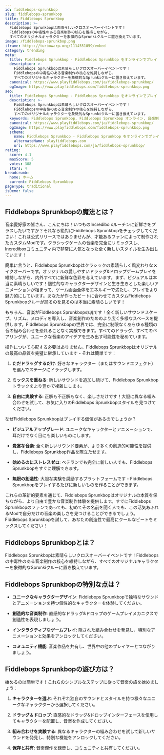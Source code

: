 ```yaml
---
id: fiddlebops-sprunkbop
slug: fiddlebops-sprunkbop
title: Fiddlebops Sprunkbop
description: >-
  Fiddlebops Sprunkbopは素晴らしいクロスオーバーイベントです！
  Fiddlebopsの中毒性のある音楽制作の核心を維持しながら、
  すべてのオリジナルキャラクターを象徴的なSprunkiクルーに置き換えています。
image: /fiddlebops-sprunkbop.png
iframe: https://turbowarp.org/1114551059/embed
category: trending
meta:
  title: Fiddlebops Sprunkbop - Fiddlebops Sprunkbop をオンラインでプレイ
  description: >-
    Fiddlebops Sprunkbopは素晴らしいクロスオーバーイベントです！
    Fiddlebopsの中毒性のある音楽制作の核心を維持しながら、
    すべてのオリジナルキャラクターを象徴的なSprunkiクルーに置き換えています。
  canonical: https://www.playfiddlebops.com/ja/fiddlebops-sprunkbop/
  ogImage: https://www.playfiddlebops.com/fiddlebops-sprunkbop.png
seo:
  title: Fiddlebops Sprunkbop - Fiddlebops Sprunkbop をオンラインでプレイ
  description: >-
    Fiddlebops Sprunkbopは素晴らしいクロスオーバーイベントです！
    Fiddlebopsの中毒性のある音楽制作の核心を維持しながら、
    すべてのオリジナルキャラクターを象徴的なSprunkiクルーに置き換えています。
  keywords: Fiddlebops Sprunkbop, Fiddlebops Sprunkbop オンライン, 音楽制作ゲーム, Sprunki
  canonical: https://www.playfiddlebops.com/ja/fiddlebops-sprunkbop/
  ogImage: https://www.playfiddlebops.com/fiddlebops-sprunkbop.png
  schema:
    name: Fiddlebops Sprunkbop - Fiddlebops Sprunkbop をオンラインでプレイ
    alternateName: playfiddlebops.com
    url: https://www.playfiddlebops.com/ja/fiddlebops-sprunkbop/
rating:
  score: 4.1
  maxScore: 5
  votes: 308
  stars: 4
breadcrumb:
  home: ホーム
  current: Fiddlebops Sprunkbop
pageType: traditional
isDemo: false
---
```


## Fiddlebops Sprunkbopの魔法とは？

音楽愛好家の皆さん、こんにちは！いつものIncredibo xルーチンに新鮮さをプラスしたいですか？それなら絶対にFiddlebops Sprunkbopをチェックしてください！これは公式リリースではありませんが、才能あるファンによって制作されたカスタムModです。クラシックゲームの音楽を完全にリミックスし、Incrediboxコミュニティ内で非常に人気となった全く新しいスタイルを生み出しています！

簡単に言うと、Fiddlebops Sprunkbopはクラシックの素晴らしく風変わりなメイクオーバーです。オリジナルの愛しやすいドラッグ&ドロップゲームプレイを維持しながら、内外すべてに新鮮な色彩を与えています。まず、ビジュアルは本当に素晴らしいです！個性的なキャラクターデザインと生き生きとした楽しいアニメーションが相まって、ゲーム画面全体をエネルギーで満たし、プレイをより魅力的にしています。あなたが作ったビートに合わせてカスタムFiddlebops Sprunkbopクルーが踊るのを見るのは本当に素晴らしいです！

もちろん、音楽がFiddlebops Sprunkbopの魂です！全く新しいサウンドスケープ、リズム、メロディを導入し、音楽創作のためのより広く多様なスペースを提供します。Fiddlebops Sprunkbopの世界では、完全に制限なくあらゆる種類の音の組み合わせを恐れることなく実験できます。すべてのドラッグ、すべてのペアリングが、ユニークな音楽のアイデアを生み出す可能性を秘めています。

操作について心配する必要はありません。Fiddlebops Sprunkbopはオリジナルの最高の品質を完璧に継承しています - それは簡単です：

1. **ただドラッグするだけ**: 好きなキャラクター（またはサウンドエフェクト）を選んでステージにドラッグします。

1. **ミックスを重ねる**: 新しいサウンドを追加し続けて、Fiddlebops Sprunkbopトラックをより豊かで複雑にします。

1. **自由に実験する**: 正解も不正解もなく、楽しさだけです！大胆に異なる組み合わせを試して、お気に入りのFiddlebops Sprunkbopスタイルを見つけてください。

なぜFiddlebops Sprunkbopはプレイする価値があるのでしょうか？

- **ビジュアルアップグレード**: ユニークなキャラクターとアニメーションで、耳だけでなく目にも楽しいものにします。

- **豊富な音楽**: 全く新しいサウンド要素が、より多くの創造的可能性を提供し、Fiddlebops Sprunkbop作品を際立たせます。

- **始めるのにストレスゼロ**: ベテランでも完全に新しい人でも、Fiddlebops Sprunkbopをすぐに理解できます。

- **無限の創造性**: 大胆な実験を奨励するプラットフォームです - Fiddlebops Sprunkbopをプレイするたびに新しいものを作ることができます。

これらの革新的要素を通じて、Fiddlebops Sprunkbopはオリジナルの本質を保ちながら、より自由で豊かな音楽制作体験を提供します。すでにFiddlebops Sprunkbopのファンであっても、初めてその名前を聞く人でも、この活気あふれるModで自分だけの音楽の楽しさを見つけることができるでしょう。Fiddlebops Sprunkbopを試して、あなたの創造性で最高にクールなビートをミックスしてください！

## Fiddlebops Sprunkbopとは？

Fiddlebops Sprunkbopは素晴らしいクロスオーバーイベントです！Fiddlebopsの中毒性のある音楽制作の核心を維持しながら、すべてのオリジナルキャラクターを象徴的なSprunkiクルーに置き換えています。

## Fiddlebops Sprunkbopの特別な点は？

- **ユニークなキャラクターデザイン**: Fiddlebops Sprunkbopで独特なサウンドとアニメーションを持つ個性的なキャラクターを体験してください。

- **創造的な音楽制作**: 直感的なドラッグ&ドロップのゲームプレイメカニクスで創造性を表現しましょう。

- **インタラクティブなゲームプレイ**: 隠された組み合わせを発見し、特別なアニメーションと効果をアンロックしてください。

- **コミュニティ機能**: 音楽作品を共有し、世界中の他のプレイヤーとつながりましょう。

## Fiddlebops Sprunkbopの遊び方は？

始めるのは簡単です！これらのシンプルなステップに従って音楽の旅を始めましょう：

1. **キャラクターを選ぶ**: それぞれ独自のサウンドとスタイルを持つ様々なユニークなキャラクターから選択してください。

1. **ドラッグ＆ドロップ**: 直感的なドラッグ&ドロップインターフェースを使用してキャラクターを配置し、音楽を作成してください。

1. **組み合わせを実験する**: 異なるキャラクターの組み合わせを試して新しいサウンドを発見し、特別な機能をアンロックしてください。

1. **保存と共有**: 音楽傑作を録音し、コミュニティと共有してください。